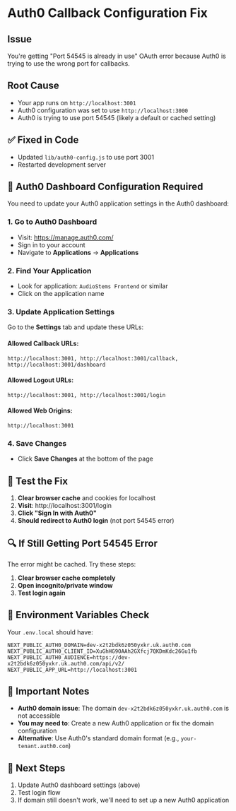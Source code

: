 # Auth0 Callback Configuration Fix

## Issue
You're getting "Port 54545 is already in use" OAuth error because Auth0 is trying to use the wrong port for callbacks.

## Root Cause
- Your app runs on `http://localhost:3001`
- Auth0 configuration was set to use `http://localhost:3000`
- Auth0 is trying to use port 54545 (likely a default or cached setting)

## ✅ Fixed in Code
- Updated `lib/auth0-config.js` to use port 3001
- Restarted development server

## 🔧 Auth0 Dashboard Configuration Required

You need to update your Auth0 application settings in the Auth0 dashboard:

### 1. Go to Auth0 Dashboard
- Visit: https://manage.auth0.com/
- Sign in to your account
- Navigate to **Applications** → **Applications**

### 2. Find Your Application
- Look for application: `AudioStems Frontend` or similar
- Click on the application name

### 3. Update Application Settings
Go to the **Settings** tab and update these URLs:

#### Allowed Callback URLs:
```
http://localhost:3001, http://localhost:3001/callback, http://localhost:3001/dashboard
```

#### Allowed Logout URLs:
```
http://localhost:3001, http://localhost:3001/login
```

#### Allowed Web Origins:
```
http://localhost:3001
```

### 4. Save Changes
- Click **Save Changes** at the bottom of the page

## 🧪 Test the Fix

1. **Clear browser cache** and cookies for localhost
2. **Visit**: http://localhost:3001/login
3. **Click "Sign In with Auth0"**
4. **Should redirect to Auth0 login** (not port 54545 error)

## 🔍 If Still Getting Port 54545 Error

The error might be cached. Try these steps:

1. **Clear browser cache completely**
2. **Open incognito/private window**
3. **Test login again**

## 📝 Environment Variables Check

Your `.env.local` should have:
```env
NEXT_PUBLIC_AUTH0_DOMAIN=dev-x2t2bdk6z050yxkr.uk.auth0.com
NEXT_PUBLIC_AUTH0_CLIENT_ID=XuGhHG9OAAh2GXfcj7QKDmKdc26Gu1fb
NEXT_PUBLIC_AUTH0_AUDIENCE=https://dev-x2t2bdk6z050yxkr.uk.auth0.com/api/v2/
NEXT_PUBLIC_APP_URL=http://localhost:3001
```

## 🚨 Important Notes

- **Auth0 domain issue**: The domain `dev-x2t2bdk6z050yxkr.uk.auth0.com` is not accessible
- **You may need to**: Create a new Auth0 application or fix the domain configuration
- **Alternative**: Use Auth0's standard domain format (e.g., `your-tenant.auth0.com`)

## 🔄 Next Steps

1. Update Auth0 dashboard settings (above)
2. Test login flow
3. If domain still doesn't work, we'll need to set up a new Auth0 application 